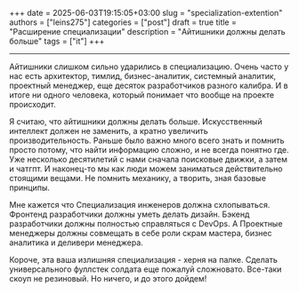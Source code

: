 +++ 
date        = 2025-06-03T19:15:05+03:00
slug        = "specialization-extention"
authors     = ["leins275"]
categories  = ["post"]
draft       = true
title       = "Расширение специализации"
description = "Айтишники должны делать больше"
tags        = ["it"]
+++



---

Айтишники слишком сильно ударились в специализацию. Очень часто у нас есть архитектор, тимлид, бизнес-аналитик, системный аналитик, проектный менеджер, еще десяток разработчиков разного калибра. И в итоге ни одного человека, который понимает что вообще на проекте происходит.

Я считаю, что айтишники должны делать больше. Искусственный интеллект должен не заменить, а кратно увеличить производительность. Раньше было важно много всего знать и помнить просто потому, что найти информацию сложно, и не всегда понятно где. Уже несколько десятилетий с нами сначала поисковые движки, а затем и чатгпт. И наконец-то мы как люди можем заниматься действительно стоящими вещами. Не помнить механику, а творить, зная базовые принципы.

Мне кажется что Специализация инженеров должна схлопываться. Фронтенд разработчики должны уметь делать дизайн. Бэкенд разработчики должны полностью справляться с DevOps. А Проектные менеджеры должны совмещать в себе роли скрам мастера, бизнес аналитика и деливери менеджера.

Короче, эта ваша излишняя специализация - херня на палке. Сделать универсального фуллстек солдата еще пожалуй сложновато. Все-таки скоуп не резиновый. Но ничего, и до этого дойдем!
